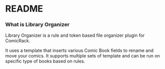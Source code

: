 # README #

### What is Library Organizer ###
Library Organizer is a rule and token based file organizer plugin for ComicRack.

It uses a template that inserts various Comic Book fields to rename and move your comics. It supports multiple sets of template and can be run on specific type of books based on rules.
